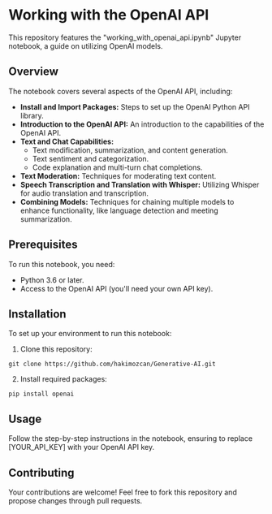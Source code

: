 # Working with the OpenAI API

This repository features the "working_with_openai_api.ipynb" Jupyter notebook, a guide on utilizing OpenAI models.

## Overview

The notebook covers several aspects of the OpenAI API, including:

* **Install and Import Packages:** Steps to set up the OpenAI Python API library.
* **Introduction to the OpenAI API:** An introduction to the capabilities of the OpenAI API.
* **Text and Chat Capabilities:**
  * Text modification, summarization, and content generation.
  * Text sentiment and categorization.
  * Code explanation and multi-turn chat completions.
* **Text Moderation:** Techniques for moderating text content.
* **Speech Transcription and Translation with Whisper:** Utilizing Whisper for audio translation and transcription.
* **Combining Models:** Techniques for chaining multiple models to enhance functionality, like language detection and meeting summarization.


## Prerequisites

To run this notebook, you need:
* Python 3.6 or later.
* Access to the OpenAI API (you'll need your own API key).

## Installation

To set up your environment to run this notebook:

1. Clone this repository:

```
git clone https://github.com/hakimozcan/Generative-AI.git
```

2. Install required packages:

```
pip install openai
```

## Usage

Follow the step-by-step instructions in the notebook, ensuring to replace [YOUR_API_KEY] with your OpenAI API key.

## Contributing

Your contributions are welcome! Feel free to fork this repository and propose changes through pull requests.
